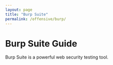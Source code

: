 ```yaml
---
layout: page
title: "Burp Suite"
permalink: /offensive/burp/
---
```


# Burp Suite Guide

Burp Suite is a powerful web security testing tool.
